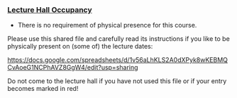### [Lecture Hall Occupancy](https://moodle.jku.at/jku/course/view.php?id=11759#section-2)


* There is no requirement of physical presence for this course.

Please use this shared file and carefully read its instructions if you like to be physically present on (some of) the lecture dates:

<https://docs.google.com/spreadsheets/d/1v56aLhKLS2A0dXPyk8wKEBMQCvAoeG1NCPhAVZ8GgW4/edit?usp=sharing>  


Do not come to the lecture hall if you have not used this file or if your entry becomes marked in red!

  


